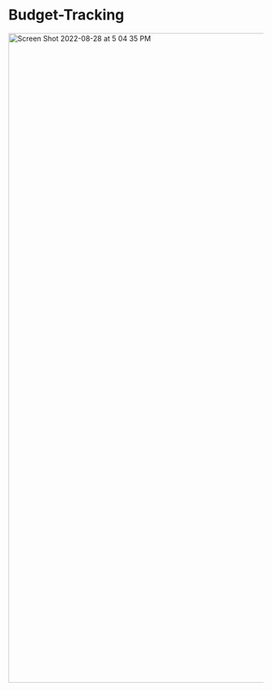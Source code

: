 # Budget-Tracking
<img width="1280" alt="Screen Shot 2022-08-28 at 5 04 35 PM" src="https://user-images.githubusercontent.com/102006681/187100656-5c2d25e2-12a5-4219-9848-2ea8abb6ed32.png">
